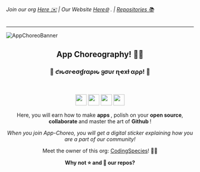 ###### Join our org [Here ✉️](https://github.com/App-Choreography/Get-An-Invite/issues/new?assignees=CodingSpecies&labels=Organisation+Invite%21+%F0%9F%93%A8&template=please-can-i-join-this-organisation------.md&title=Please+Can+I+Join+This+Organisation%3F+%F0%9F%A5%BA%F0%9F%99%8F") | Our Website [Here🌐](https://app-choreography.github.io/) . | [Repositories 📚](https://github.com/orgs/App-Choreography/repositories)

-------------------------------

![AppChoreoBanner](https://user-images.githubusercontent.com/70807500/139558435-bfa3ab99-a1a5-4358-8133-3b183820de4b.png)

<div align= center>
<h2> App Choreography! 🎉🎊 </h2>
<h3>💭 ƈԋσɾҽσɠɾαρԋ ყσυɾ ɳҽxƚ αρρ! 💭</h3>
<br/>
<br/>
<img src="https://forthebadge.com/images/badges/open-source.svg" height=30 /> <img src="https://forthebadge.com/images/badges/built-by-developers.svg" height=30/> <img src="https://forthebadge.com/images/badges/built-with-love.svg" height=30/> <img src="https://forthebadge.com/images/badges/check-it-out.svg" height=30 />

Here, you will earn how to make <b>apps </b>, polish on your <b>open source</b>, <b> collaborate </b> and master the art of <b> Github </b> !

<i> When you join App-Choreo, you will get a digital sticker explaining how you are a part of our community! </i>

Meet the owner of this org: [CodingSpecies](https://github.com/CodingSpecies)! 🙋‍♀️

<b> Why not ⭐ and 🍴 our repos? </b>

</div>
